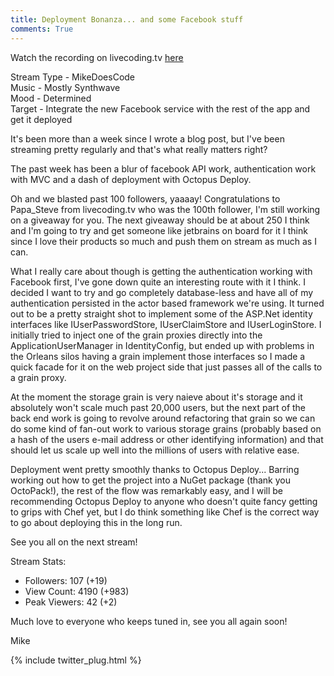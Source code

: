 ```yaml
---
title: Deployment Bonanza... and some Facebook stuff
comments: True
---
```


Watch the recording on livecoding.tv [here]()  

Stream Type - MikeDoesCode   
Music - Mostly Synthwave   
Mood - Determined   
Target - Integrate the new Facebook service with the rest of the app and get it deployed

It's been more than a week since I wrote a blog post, but I've been streaming pretty regularly and that's what really matters right?

The past week has been a blur of facebook API work, authentication work with MVC and a dash of deployment with Octopus Deploy.

Oh and we blasted past 100 followers, yaaaay! Congratulations to Papa_Steve from livecoding.tv who was the 100th follower, I'm still working on a giveaway for you. The next giveaway should be at about 250 I think and I'm going to try and get someone like jetbrains on board for it I think since I love their products so much and push them on stream as much as I can.

What I really care about though is getting the authentication working with Facebook first, I've gone down quite an interesting route with it I think. I decided I want to try and go completely database-less and have all of my authentication persisted in the actor based framework we're using. It turned out to be a pretty straight shot to implement some of the ASP.Net identity interfaces like IUserPasswordStore, IUserClaimStore and IUserLoginStore. I initially tried to inject one of the grain proxies directly into the ApplicationUserManager in IdentityConfig, but ended up with problems in the Orleans silos having a grain implement those interfaces so I made a quick facade for it on the web project side that just passes all of the calls to a grain proxy. 

At the moment the storage grain is very naieve about it's storage and it absolutely won't scale much past 20,000 users, but the next part of the back end work is going to revolve around refactoring that grain so we can do some kind of fan-out work to various storage grains (probably based on a hash of the users e-mail address or other identifying information) and that should let us scale up well into the millions of users with relative ease.

Deployment went pretty smoothly thanks to Octopus Deploy... Barring working out how to get the project into a NuGet package (thank you OctoPack!), the rest of the flow was remarkably easy, and I will be recommending Octopus Deploy to anyone who doesn't quite fancy getting to grips with Chef yet, but I do think something like Chef is the correct way to go about deploying this in the long run.

See you all on the next stream!

Stream Stats:  
 - Followers: 107 (+19)   
 - View Count: 4190 (+983)    
 - Peak Viewers: 42 (+2) 

Much love to everyone who keeps tuned in, see you all again soon!

Mike

{% include twitter_plug.html %}
